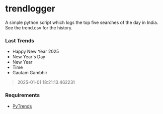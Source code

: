 # trendlogger
A simple python script which logs the top five searches of the day in India.<br>See the trend.csv for the history.<br>

<!-- Last Trends -->
### Last Trends
* Happy New Year 2025
* New Year's Day
* New Year
* Time
* Gautam Gambhir
> 2025-01-01 18:21:13.462231

<!-- Requirements -->
### Requirements
* [PyTrends](https://github.com/dreyco676/pytrends)
